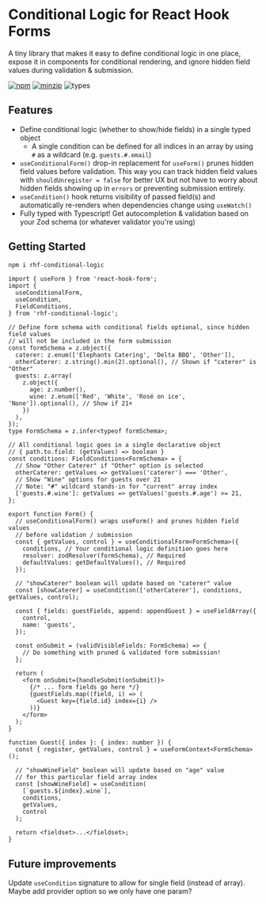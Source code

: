 # Conditional Logic for React Hook Forms

A tiny library that makes it easy to define conditional logic in one place, expose it in components for conditional rendering, and ignore hidden field values during validation & submission.

[![npm](https://img.shields.io/npm/v/rhf-conditional-logic.svg)](https://www.npmjs.com/package/rhf-conditional-logic)
[![minzip](https://img.shields.io/bundlephobia/minzip/rhf-conditional-logic.svg)](https://www.npmjs.com/package/rhf-conditional-logic)
![types](https://img.shields.io/badge/types-typescript-blueviolet)

## Features

- Define conditional logic (whether to show/hide fields) in a single typed object
  - A single condition can be defined for all indices in an array by using `#` as a wildcard (e.g. `guests.#.email`)
- `useConditionalForm()` drop-in replacement for `useForm()` prunes hidden field values before validation.
  This way you can track hidden field values with `shouldUnregister = false` for better UX but not have to worry about hidden fields showing up in `errors` or preventing submission entirely.
- `useCondition()` hook returns visibility of passed field(s) and automatically re-renders when dependencies change using `useWatch()`
- Fully typed with Typescript! Get autocompletion & validation based on your Zod schema (or whatever validator you're using)

## Getting Started

```bash
npm i rhf-conditional-logic
```

```tsx
import { useForm } from 'react-hook-form';
import {
  useConditionalForm,
  useCondition,
  FieldConditions,
} from 'rhf-conditional-logic';

// Define form schema with conditional fields optional, since hidden field values
// will not be included in the form submission
const formSchema = z.object({
  caterer: z.enum(['Elephants Catering', 'Delta BBQ', 'Other']),
  otherCaterer: z.string().min(2).optional(), // Shown if "caterer" is "Other"
  guests: z.array(
    z.object({
      age: z.number(),
      wine: z.enum(['Red', 'White', 'Rosé on ice', 'None']).optional(), // Show if 21+
    })
  ),
});
type FormSchema = z.infer<typeof formSchema>;

// All conditional logic goes in a single declarative object
// { path.to.field: (getValues) => boolean }
const conditions: FieldConditions<FormSchema> = {
  // Show "Other Caterer" if "Other" option is selected
  otherCaterer: getValues => getValues('caterer') === 'Other',
  // Show "Wine" options for guests over 21
  // Note: "#" wildcard stands-in for "current" array index
  ['guests.#.wine']: getValues => getValues('guests.#.age') >= 21,
};

export function Form() {
  // useConditionalForm() wraps useForm() and prunes hidden field values
  // before validation / submission
  const { getValues, control } = useConditionalForm<FormSchema>({
    conditions, // Your conditional logic definition goes here
    resolver: zodResolver(formSchema), // Required
    defaultValues: getDefaultValues(), // Required
  });

  // "showCaterer" boolean will update based on "caterer" value
  const [showCaterer] = useCondition(['otherCaterer'], conditions, getValues, control);

  const { fields: guestFields, append: appendGuest } = useFieldArray({
    control,
    name: 'guests',
  });

  const onSubmit = (validVisibleFields: FormSchema) => {
    // Do something with pruned & validated form submission!
  };

  return (
    <form onSubmit={handleSubmit(onSubmit)}>
      {/* ... form fields go here */}
      {guestFields.map((field, i) => (
        <Guest key={field.id} index={i} />
      ))}
    </form>
  );
}

function Guest({ index }: { index: number }) {
  const { register, getValues, control } = useFormContext<FormSchema>();

  // "showWineField" boolean will update based on "age" value
  // for this particular field array index
  const [showWineField] = useCondition(
    [`guests.${index}.wine`],
    conditions,
    getValues,
    control
  );

  return <fieldset>...</fieldset>;
}
```

## Future improvements

Update `useCondition` signature to allow for single field (instead of array). Maybe add provider option so we only have one param?
